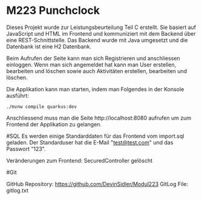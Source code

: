 # M223 Punchclock

Dieses Projekt wurde zur Leistungsbeurteilung Teil C erstellt. Sie basiert auf JavaScript
und HTML im Frontend und kommuniziert mit dem Backend über eine REST-Schnittstelle. Das 
Backend wurde mit Java umgesetzt und die Datenbank ist eine H2 Datenbank.

Beim Aufrufen der Seite kann man sich Registrieren und anschliessen einloggen.
Wenn man sich angemeldet hat kann man User erstellen, bearbeiten und löschen sowie auch 
Aktivitäten erstellen, bearbeiten und löschen.

Die Applikation kann man starten, indem man Folgendes in der Konsole ausführt:
```shell script
./mvnw compile quarkus:dev
```
Anschliessend muss man die Seite http://localhost:8080 aufrufen um zum Frontend der 
Applikation zu gelangen.

#SQL
Es werden einige Standarddaten für das Frontend vom import.sql geladen.
Der Standarduser hat die E-Mail "test@test.com" und das Passwort "123".

Veränderungen zum Frontend:
SecuredController gelöscht

#Git

GitHub Repository: https://github.com/DevinSidler/Modul223
GitLog File: gitlog.txt